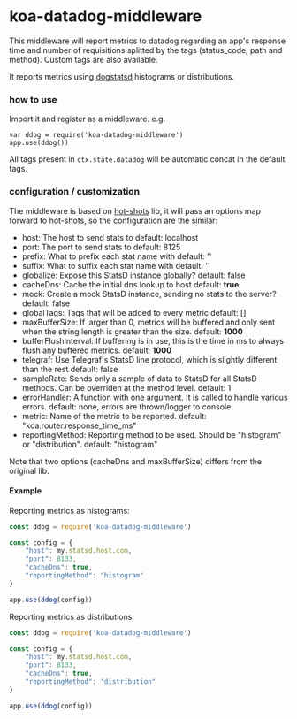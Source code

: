 koa-datadog-middleware
======================

This middleware will report metrics to datadog regarding an app's response time and number of requisitions splitted by the tags (status_code, path and method). Custom tags are also available.

It reports metrics using [dogstatsd](https://docs.datadoghq.com/developers/dogstatsd) histograms or distributions.

### how to use
Import it and register as a middleware. e.g.
```
var ddog = require('koa-datadog-middleware')
app.use(ddog())
```

All tags present in `ctx.state.datadog` will be automatic concat in the default tags.

### configuration / customization
The middleware is based on [hot-shots](https://github.com/brightcove/hot-shots) lib, it will pass an options map forward to hot-shots, so the configuration are the similar:

* host: The host to send stats to default: localhost
* port: The port to send stats to default: 8125
* prefix: What to prefix each stat name with default: ''
* suffix: What to suffix each stat name with default: ''
* globalize: Expose this StatsD instance globally? default: false
* cacheDns: Cache the initial dns lookup to host default: **true**
* mock: Create a mock StatsD instance, sending no stats to the server? default: false
* globalTags: Tags that will be added to every metric default: []
* maxBufferSize: If larger than 0, metrics will be buffered and only sent when the string length is greater than the size. default: **1000**
* bufferFlushInterval: If buffering is in use, this is the time in ms to always flush any buffered metrics. default: **1000**
* telegraf: Use Telegraf's StatsD line protocol, which is slightly different than the rest default: false
* sampleRate: Sends only a sample of data to StatsD for all StatsD methods. Can be overriden at the method level. default: 1
* errorHandler: A function with one argument. It is called to handle various errors. default: none, errors are thrown/logger to console
* metric: Name of the metric to be reported. default: "koa.router.response_time_ms"
* reportingMethod: Reporting method to be used. Should be "histogram" or "distribution". default: "histogram"

Note that two options (cacheDns and maxBufferSize) differs from the original lib.

#### Example

Reporting metrics as histograms:

```js
const ddog = require('koa-datadog-middleware')

const config = {
    "host": my.statsd.host.com,
    "port": 8133,
    "cacheDns": true,
    "reportingMethod": "histogram"
}

app.use(ddog(config))
```

Reporting metrics as distributions:

```js
const ddog = require('koa-datadog-middleware')

const config = {
    "host": my.statsd.host.com,
    "port": 8133,
    "cacheDns": true,
    "reportingMethod": "distribution"
}

app.use(ddog(config))
```
